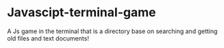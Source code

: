 # Javascipt-terminal-game
A Js game in the terminal that is a directory base on searching and getting old files and text documents!
